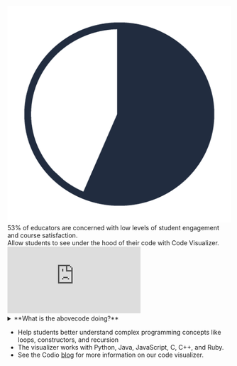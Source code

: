 <div class="title-area">
  <img class="pie-chart" src=".guides/img/visualizer-chart.png" />
  <div class="main-title">
    53% of educators are concerned with low levels of student engagement and course satisfaction.
  </div>
</div>

<div class="marketing">
  Allow students to see under the hood of their code with Code Visualizer.
</div>

<iframe class="visualizer" height="80%" frameborder="0" src="https://pythontutor.com/iframe-embed.html#code=plain_text%20%3D%20%22Bring%20your%20vision%20of%20Computer%20Science%20education%20to%20life%22%0Akey%20%3D%2013%0Amode%20%3D%20%22encrypt%22%0ASYMBOLS%20%3D%20%22ABCDEFGHIJKLMNOPQRSTUVWXYZabcdefghijklmnopqrstuvwxyz1234567890%20!%3F.%22%0Aencrypted_text%20%3D%20%22%22%0A%20%20%20%20%0Afor%20char%20in%20plain_text%3A%0A%20%20if%20char%20in%20SYMBOLS%3A%0A%20%20%20%20char_index%20%3D%20SYMBOLS.find%28char%29%0A%20%20%20%20%20%20%20%20%20%20%20%20%20%20%20%20%0A%20%20%20%20if%20mode%20%3D%3D%20%22encrypt%22%3A%0A%20%20%20%20%20%20new_index%20%3D%20char_index%20%2B%20key%0A%20%20%20%20elif%20mode%20%3D%3D%20%22decrypt%22%3A%0A%20%20%20%20%20%20new_index%20%3D%20char_index%20-%20key%0A%20%20%20%20%20%20%20%20%20%20%20%20%20%20%20%20%20%20%20%20%0A%20%20%20%20if%20new_index%20%3E%3D%20len%28SYMBOLS%29%3A%0A%20%20%20%20%20%20new_index%20%3D%20new_index%20-%20len%28SYMBOLS%29%0A%20%20%20%20elif%20new_index%20%3C%200%3A%0A%20%20%20%20%20%20new_index%20%3D%20new_index%20%2B%20len%28SYMBOLS%29%0A%20%20%20%20%20%20%20%20%20%20%20%20%20%20%20%20%20%20%20%20%0A%20%20%20%20encrypted_text%20%2B%3D%20SYMBOLS%5Bnew_index%5D%0A%20%20%0Aprint%28encrypted_text%29&codeDivHeight=400&codeDivWidth=350&cumulative=false&curInstr=0&heapPrimitives=nevernest&origin=opt-frontend.js&py=3&rawInputLstJSON=%5B%5D&textReferences=false"> </iframe>

<details class="explanation-details"><summary class="explanation-summary">**What is the abovecode doing?**</summary>The code is using something called a Caesar Cipher, which encrypts a message. The cipher works by having a key (in this case 13) and a list of all acceptable characters (uppercase, lowercase, numbers, and punctuation). For each character of plain text, the encrypted equivalent is 13 characters to the left. If the list ends before the 13th character, keep counting from the beginning of the list. Decrypting the text is done in the reverse order (move 13 characters to the right).<img src=".guides/img/cipher_explanation.gif" /></details>

<div class="blurb">
  <ul>
    <li>Help students better understand complex programming concepts like loops, constructors, and recursion</li>
    <li>The visualizer works with Python, Java, JavaScript, C, C++, and Ruby.</li>
    <li>See the Codio <a href="https://www.codio.com/blog/python-tutor-codio-visualizer">blog</a> for more information on our code visualizer.</li>
  </ul>  
</div>

